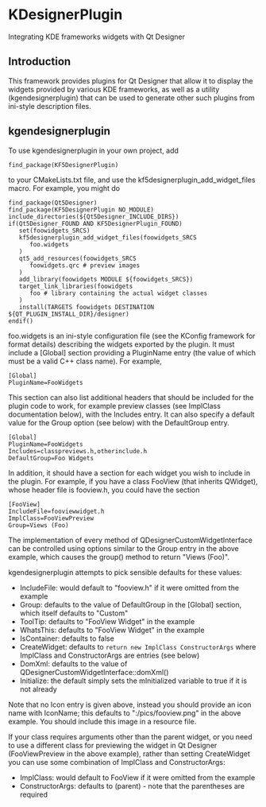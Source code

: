 # KDesignerPlugin

Integrating KDE frameworks widgets with Qt Designer

## Introduction

This framework provides plugins for Qt Designer that allow it to display
the widgets provided by various KDE frameworks, as well as a utility
(kgendesignerplugin) that can be used to generate other such plugins
from ini-style description files.

## kgendesignerplugin

To use kgendesignerplugin in your own project, add

    find_package(KF5DesignerPlugin)

to your CMakeLists.txt file, and use the
kf5designerplugin\_add\_widget\_files macro.  For example, you might do

    find_package(Qt5Designer)
    find_package(KF5DesignerPlugin NO_MODULE)
    include_directories(${Qt5Designer_INCLUDE_DIRS})
    if(Qt5Designer_FOUND AND KF5DesignerPlugin_FOUND)
       set(foowidgets_SRCS)
       kf5designerplugin_add_widget_files(foowidgets_SRCS
          foo.widgets
       )
       qt5_add_resources(foowidgets_SRCS
          foowidgets.qrc # preview images
       )
       add_library(foowidgets MODULE ${foowidgets_SRCS})
       target_link_libraries(foowidgets
          foo # library containing the actual widget classes
       )
       install(TARGETS foowidgets DESTINATION ${QT_PLUGIN_INSTALL_DIR}/designer)
    endif()

foo.widgets is an ini-style configuration file (see the KConfig
framework for format details) describing the widgets exported by the
plugin.  It must include a [Global] section providing a PluginName entry
(the value of which must be a valid C++ class name).  For example,

    [Global]
    PluginName=FooWidgets

This section can also list additional headers that should be included
for the plugin code to work, for example preview classes (see ImplClass
documentation below), with the Includes entry.  It can also specify a
default value for the Group option (see below) with the DefaultGroup
entry.

    [Global]
    PluginName=FooWidgets
    Includes=classpreviews.h,otherinclude.h
    DefaultGroup=Foo Widgets

In addition, it should have a section for each widget you wish to
include in the plugin.  For example, if you have a class FooView (that
inherits QWidget), whose header file is fooview.h, you could have the
section

    [FooView]
    IncludeFile=fooviewwidget.h
    ImplClass=FooViewPreview
    Group=Views (Foo)

The implementation of every method of QDesignerCustomWidgetInterface can
be controlled using options similar to the Group entry in the above
example, which causes the group() method to return "Views (Foo)".

kgendesignerplugin attempts to pick sensible defaults for these values:

- IncludeFile: would default to "fooview.h" if it were omitted from the
  example
- Group: defaults to the value of DefaultGroup in the [Global] section,
  which itself defaults to "Custom"
- ToolTip: defaults to "FooView Widget" in the example
- WhatsThis: defaults to "FooView Widget" in the example
- IsContainer: defaults to false
- CreateWidget: defaults to `return new ImplClass ConstructorArgs` where
  ImplClass and ConstructorArgs are entries (see below)
- DomXml: defaults to the value of
  QDesignerCustomWidgetInterface::domXml()
- Initialize: the default simply sets the mInitialized variable to true
  if it is not already

Note that no Icon entry is given above, instead you should provide an
icon name with IconName; this defaults to ":/pics/fooview.png" in the
above example.  You should include this image in a resource file.

If your class requires arguments other than the parent widget, or you
need to use a different class for previewing the widget in Qt Designer
(FooViewPreview in the above example), rather than setting CreateWidget
you can use some combination of ImplClass and ConstructorArgs:

- ImplClass: would default to FooView if it were omitted from the
  example
- ConstructorArgs: defaults to (parent) - note that the parentheses
  are required


